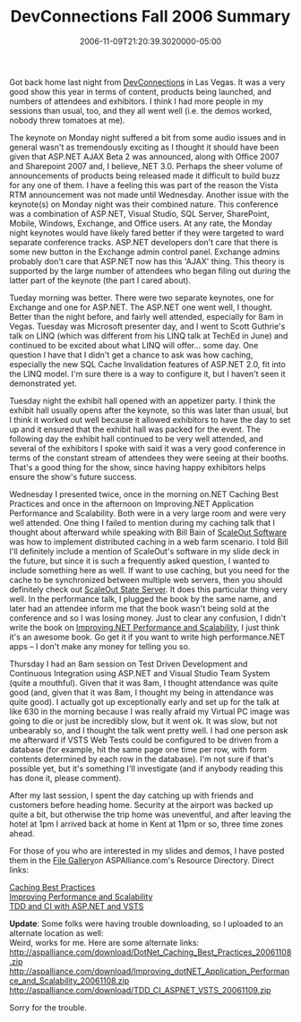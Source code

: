 ﻿---
title: DevConnections Fall 2006 Summary
date: "2006-11-09T21:20:39.3020000-05:00"
description: Got back home last night from DevConnections in Las Vegas. It was a
featuredImage: img/devconnections-fall-2006-summary-featured.png
---

Got back home last night from [DevConnections](http://devconnections.com/) in Las Vegas. It was a very good show this year in terms of content, products being launched, and numbers of attendees and exhibitors. I think I had more people in my sessions than usual, too, and they all went well (i.e. the demos worked, nobody threw tomatoes at me).

The keynote on Monday night suffered a bit from some audio issues and in general wasn't as tremendously exciting as I thought it should have been given that ASP.NET AJAX Beta 2 was announced, along with Office 2007 and Sharepoint 2007 and, I believe,.NET 3.0. Perhaps the sheer volume of announcements of products being released made it difficult to build buzz for any one of them. I have a feeling this was part of the reason the Vista RTM announcement was not made until Wednesday. Another issue with the keynote(s) on Monday night was their combined nature. This conference was a combination of ASP.NET, Visual Studio, SQL Server, SharePoint, Mobile, Windows, Exchange, and Office users. At any rate, the Monday night keynotes would have likely fared better if they were targeted to ward separate conference tracks. ASP.NET developers don't care that there is some new button in the Exchange admin control panel. Exchange admins probably don't care that ASP.NET now has this 'AJAX' thing. This theory is supported by the large number of attendees who began filing out during the latter part of the keynote (the part I cared about).

Tueday morning was better. There were two separate keynotes, one for Exchange and one for ASP.NET. The ASP.NET one went well, I thought. Better than the night before, and fairly well attended, especially for 8am in Vegas. Tuesday was Microsoft presenter day, and I went to Scott Guthrie's talk on LINQ (which was different from his LINQ talk at TechEd in June) and continued to be excited about what LINQ will offer… some day. One question I have that I didn't get a chance to ask was how caching, especially the new SQL Cache Invalidation features of ASP.NET 2.0, fit into the LINQ model. I'm sure there is a way to configure it, but I haven't seen it demonstrated yet.

Tuesday night the exhibit hall opened with an appetizer party. I think the exhibit hall usually opens after the keynote, so this was later than usual, but I think it worked out well because it allowed exhibitors to have the day to set up and it ensured that the exhibit hall was packed for the event. The following day the exhibit hall continued to be very well attended, and several of the exhibitors I spoke with said it was a very good conference in terms of the constant stream of attendees they were seeing at their booths. That's a good thing for the show, since having happy exhibitors helps ensure the show's future success.

Wednesday I presented twice, once in the morning on.NET Caching Best Practices and once in the afternoon on Improving.NET Application Performance and Scalability. Both were in a very large room and were very well attended. One thing I failed to mention during my caching talk that I thought about afterward while speaking with Bill Bain of [ScaleOut Software](http://www.scaleoutsoftware.com/) was how to implement distributed caching in a web farm scenario. I told Bill I'll definitely include a mention of ScaleOut's software in my slide deck in the future, but since it is such a frequently asked question, I wanted to include something here as well. If want to use caching, but you need for the cache to be synchronized between multiple web servers, then you should definitely check out [ScaleOut State Server](http://www.scaleoutsoftware.com/products/stateServer/index.html). It does this particular thing very well. In the performance talk, I plugged the book by the same name, and later had an attendee inform me that the book wasn't being sold at the conference and so I was losing money. Just to clear any confusion, I didn't write the book on [Improving.NET Performance and Scalability](http://www.microsoft.com/products/info/product.aspx?view=22&pcid=8a7bbc4a-7906-40c0-9c98-7caba7526593&type=ovr), I just think it's an awesome book. Go get it if you want to write high performance.NET apps – I don't make any money for telling you so.

Thursday I had an 8am session on Test Driven Development and Continuous Integration using ASP.NET and Visual Studio Team System (quite a mouthful). Given that it was 8am, I thought attendance was quite good (and, given that it was 8am, I thought my being in attendance was quite good). I actually got up exceptionally early and set up for the talk at like 630 in the morning because I was really afraid my Virtual PC image was going to die or just be incredibly slow, but it went ok. It was slow, but not unbearably so, and I thought the talk went pretty well. I had one person ask me afterward if VSTS Web Tests could be configured to be driven from a database (for example, hit the same page one time per row, with form contents determined by each row in the database). I'm not sure if that's possible yet, but it's something I'll investigate (and if anybody reading this has done it, please comment).

After my last session, I spent the day catching up with friends and customers before heading home. Security at the airport was backed up quite a bit, but otherwise the trip home was uneventful, and after leaving the hotel at 1pm I arrived back at home in Kent at 11pm or so, three time zones ahead.

For those of you who are interested in my slides and demos, I have posted them in the [File Gallery](http://index.aspalliance.com/FileGallery/default.aspx)on ASPAlliance.com's Resource Directory. Direct links:

[Caching Best Practices](http://index.aspalliance.com/FileGallery/Presentations/Details/219_CachingDevConnectionsFall2006.aspx)\
[Improving Performance and Scalability](http://index.aspalliance.com/FileGallery/Presentations/Details/220_Improving.NETPerformanceandScalability.aspx)\
[TDD and CI with ASP.NET and VSTS](http://index.aspalliance.com/FileGallery/Presentations/Details/221_TDDandCIforASP.NETandVSTS.aspx)

**Update**: Some folks were having trouble downloading, so I uploaded to an alternate location as well:\
Weird, works for me. Here are some alternate links:\
<http://aspalliance.com/download/DotNet_Caching_Best_Practices_20061108.zip>\
<http://aspalliance.com/download/Improving_dotNET_Application_Performance_and_Scalability_20061108.zip>\
<http://aspalliance.com/download/TDD_CI_ASPNET_VSTS_20061109.zip>

Sorry for the trouble.

